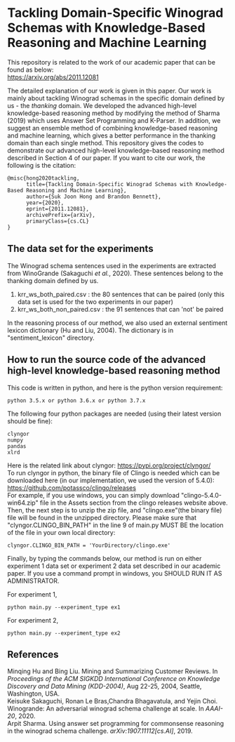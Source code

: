 # Tackling Domain-Specific Winograd Schemas with Knowledge-Based Reasoning and Machine Learning
This repository is related to the work of our academic paper that can be found as below:<br> 
https://arxiv.org/abs/2011.12081 

The detailed explanation of our work is given in this paper. Our work is mainly about tackling Winograd schemas in the specific domain defined by us - the *thanking* domain. We developed the advanced high-level knowledge-based reasoning method by modifying the method of Sharma (2019) which uses Answer Set Programming and K-Parser. In addition, we suggest an ensemble method of combining knowledge-based reasoning and machine learning, which gives a better performance in the thanking domain than each single method. This repository gives the codes to demonstrate our advanced high-level knowledge-based reasoning method described in Section 4 of our paper. If you want to cite our work, the following is the citation: 
```
@misc{hong2020tackling,
      title={Tackling Domain-Specific Winograd Schemas with Knowledge-Based Reasoning and Machine Learning}, 
      author={Suk Joon Hong and Brandon Bennett},
      year={2020},
      eprint={2011.12081},
      archivePrefix={arXiv},
      primaryClass={cs.CL}
}
```
## The data set for the experiments
The Winograd schema sentences used in the experiments are extracted from WinoGrande (Sakaguchi *et al.*, 2020). These sentences belong to the thanking domain defined by us.
1. krr_ws_both_paired.csv : the 80 sentences that can be paired (only this data set is used for the two experiments in our paper)
2. krr_ws_both_non_paired.csv : the 91 sentences that can 'not' be paired

In the reasoning process of our method, we also used an external sentiment lexicon dictionary (Hu and Liu, 2004). The dictionary is in "sentiment_lexicon" directory.

## How to run the source code of the advanced high-level knowledge-based reasoning method 
This code is written in python, and here is the python version requirement:
```
python 3.5.x or python 3.6.x or python 3.7.x 
```
The following four python packages are needed (using their latest version should be fine):
```
clyngor
numpy
pandas
xlrd
```
Here is the related link about clyngor: https://pypi.org/project/clyngor/ <br>
To run clyngor in python, the binary file of Clingo is needed which can be downloaded here (in our implementation, we used the version of 5.4.0): https://github.com/potassco/clingo/releases <br>
For example, if you use windows, you can simply download "clingo-5.4.0-win64.zip" file in the Assets section from the clingo releases website above. Then, the next step is to unzip the zip file, and "clingo.exe"(the binary file) file will be found in the unzipped directory. Please make sure that "clyngor.CLINGO_BIN_PATH" in the line 9 of main.py MUST BE the location of the file in your own local directory:
```
clyngor.CLINGO_BIN_PATH = 'YourDirectory/clingo.exe'
```
Finally, by typing the commands below, our method is run on either experiment 1 data set or experiment 2 data set described in our academic paper. If you use a command prompt in windows, you SHOULD RUN IT AS ADMINISTRATOR.

For experiment 1,
```
python main.py --experiment_type ex1
```
For experiment 2,
```
python main.py --experiment_type ex2
```
## References
Minqing Hu and Bing Liu. Mining and Summarizing Customer Reviews. In *Proceedings of the ACM SIGKDD International Conference on Knowledge Discovery and Data Mining (KDD-2004)*, Aug 22-25, 2004, Seattle, Washington, USA. <br>
Keisuke Sakaguchi, Ronan Le Bras,Chandra Bhagavatula, and Yejin Choi. Winogrande: An adversarial winograd schema challenge at scale. In *AAAI-20*, 2020.<br>
Arpit Sharma. Using answer set programming for commonsense reasoning in the winograd schema challenge. *arXiv:1907.11112[cs.AI]*, 2019.
